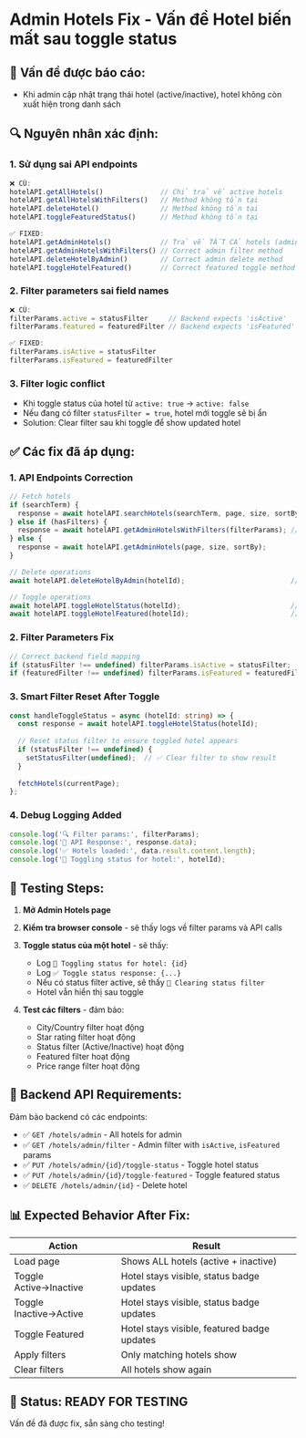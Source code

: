 # Admin Hotels Fix - Vấn đề Hotel biến mất sau toggle status

## 🐛 **Vấn đề được báo cáo:**
- Khi admin cập nhật trạng thái hotel (active/inactive), hotel không còn xuất hiện trong danh sách

## 🔍 **Nguyên nhân xác định:**

### **1. Sử dụng sai API endpoints**
```typescript
❌ CŨ:
hotelAPI.getAllHotels()              // Chỉ trả về active hotels
hotelAPI.getAllHotelsWithFilters()   // Method không tồn tại  
hotelAPI.deleteHotel()               // Method không tồn tại
hotelAPI.toggleFeaturedStatus()      // Method không tồn tại

✅ FIXED:
hotelAPI.getAdminHotels()            // Trả về TẤT CẢ hotels (admin view)
hotelAPI.getAdminHotelsWithFilters() // Correct admin filter method
hotelAPI.deleteHotelByAdmin()        // Correct admin delete method
hotelAPI.toggleHotelFeatured()       // Correct featured toggle method
```

### **2. Filter parameters sai field names**
```typescript
❌ CŨ:
filterParams.active = statusFilter     // Backend expects 'isActive'
filterParams.featured = featuredFilter // Backend expects 'isFeatured'

✅ FIXED:  
filterParams.isActive = statusFilter
filterParams.isFeatured = featuredFilter
```

### **3. Filter logic conflict**
- Khi toggle status của hotel từ `active: true` → `active: false`
- Nếu đang có filter `statusFilter = true`, hotel mới toggle sẽ bị ẩn
- Solution: Clear filter sau khi toggle để show updated hotel

## ✅ **Các fix đã áp dụng:**

### **1. API Endpoints Correction**
```typescript
// Fetch hotels
if (searchTerm) {
  response = await hotelAPI.searchHotels(searchTerm, page, size, sortBy);
} else if (hasFilters) {
  response = await hotelAPI.getAdminHotelsWithFilters(filterParams); // ✅ FIXED
} else {
  response = await hotelAPI.getAdminHotels(page, size, sortBy);        // ✅ FIXED
}

// Delete operations  
await hotelAPI.deleteHotelByAdmin(hotelId);                          // ✅ FIXED

// Toggle operations
await hotelAPI.toggleHotelStatus(hotelId);                           // ✅ Exists
await hotelAPI.toggleHotelFeatured(hotelId);                         // ✅ FIXED
```

### **2. Filter Parameters Fix**
```typescript
// Correct backend field mapping
if (statusFilter !== undefined) filterParams.isActive = statusFilter;     // ✅ FIXED
if (featuredFilter !== undefined) filterParams.isFeatured = featuredFilter; // ✅ FIXED
```

### **3. Smart Filter Reset After Toggle**
```typescript
const handleToggleStatus = async (hotelId: string) => {
  const response = await hotelAPI.toggleHotelStatus(hotelId);
  
  // Reset status filter to ensure toggled hotel appears
  if (statusFilter !== undefined) {
    setStatusFilter(undefined);  // ✅ Clear filter to show result
  }
  
  fetchHotels(currentPage);
};
```

### **4. Debug Logging Added**
```typescript
console.log('🔍 Filter params:', filterParams);
console.log('📡 API Response:', response.data);
console.log('✅ Hotels loaded:', data.result.content.length);
console.log('🔄 Toggling status for hotel:', hotelId);
```

## 🎯 **Testing Steps:**

1. **Mở Admin Hotels page**
2. **Kiểm tra browser console** - sẽ thấy logs về filter params và API calls
3. **Toggle status của một hotel** - sẽ thấy:
   - Log `🔄 Toggling status for hotel: {id}`
   - Log `✅ Toggle status response: {...}`
   - Nếu có status filter active, sẽ thấy `🔄 Clearing status filter`
   - Hotel vẫn hiển thị sau toggle

4. **Test các filters** - đảm bảo:
   - City/Country filter hoạt động
   - Star rating filter hoạt động  
   - Status filter (Active/Inactive) hoạt động
   - Featured filter hoạt động
   - Price range filter hoạt động

## 🔄 **Backend API Requirements:**

Đảm bảo backend có các endpoints:
- ✅ `GET /hotels/admin` - All hotels for admin
- ✅ `GET /hotels/admin/filter` - Admin filter with `isActive`, `isFeatured` params
- ✅ `PUT /hotels/admin/{id}/toggle-status` - Toggle hotel status
- ✅ `PUT /hotels/admin/{id}/toggle-featured` - Toggle featured status
- ✅ `DELETE /hotels/admin/{id}` - Delete hotel

## 📊 **Expected Behavior After Fix:**

| Action | Result |
|--------|--------|
| Load page | Shows ALL hotels (active + inactive) |
| Toggle Active→Inactive | Hotel stays visible, status badge updates |
| Toggle Inactive→Active | Hotel stays visible, status badge updates |
| Toggle Featured | Hotel stays visible, featured badge updates |
| Apply filters | Only matching hotels show |
| Clear filters | All hotels show again |

## 🚀 **Status: READY FOR TESTING**

Vấn đề đã được fix, sẵn sàng cho testing! 